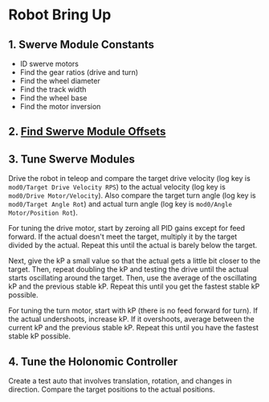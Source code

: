 # Robot Bring Up

## 1. Swerve Module Constants

- ID swerve motors
- Find the gear ratios (drive and turn)
- Find the wheel diameter
- Find the track width
- Find the wheel base
- Find the motor inversion

## 2. [Find Swerve Module Offsets](UpdatingModuleOffsets.md)

## 3. Tune Swerve Modules

Drive the robot in teleop and compare the target drive velocity (log key is `mod0/Target Drive Velocity RPS`) to the actual velocity (log key is `mod0/Drive Motor/Velocity`). Also compare the target turn angle (log key is `mod0/Target Angle Rot`) and actual turn angle (log key is `mod0/Angle Motor/Position Rot`).

For tuning the drive motor, start by zeroing all PID gains except for feed forward. If the actual doesn't meet the target, multiply it by the target divided by the actual. Repeat this until the actual is barely below the target.

Next, give the kP a small value so that the actual gets a little bit closer to the target. Then, repeat doubling the kP and testing the drive until the actual starts oscillating around the target. Then, use the average of the oscillating kP and the previous stable kP. Repeat this until you get the fastest stable kP possible.

For tuning the turn motor, start with kP (there is no feed forward for turn). If the actual undershoots, increase kP. If it overshoots, average between the current kP and the previous stable kP. Repeat this until you have the fastest stable kP possible.

## 4. Tune the Holonomic Controller

Create a test auto that involves translation, rotation, and changes in direction. Compare the target positions to the actual positions.
